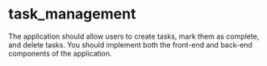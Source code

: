 # task_management
The application should allow users to create tasks, mark them as complete, and delete tasks. You should implement both the front-end and back-end components of the application.
